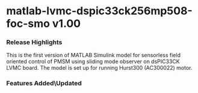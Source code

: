 # matlab-lvmc-dspic33ck256mp508-foc-smo v1.00
### Release Highlights
This is the first version of MATLAB Simulink model for sensorless field oriented control of PMSM using sliding mode observer on dsPIC33CK LVMC board.
The model is set up for running Hurst300 (AC300022) motor.

### Features Added\Updated



